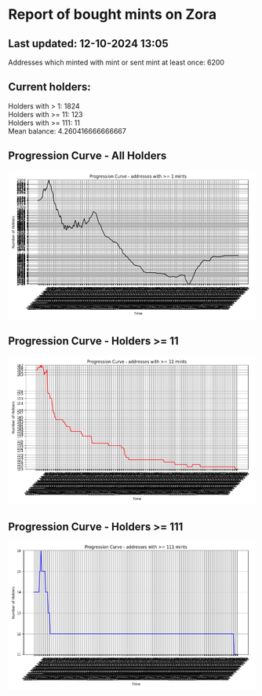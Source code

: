 # Report of bought mints on Zora
## Last updated: 12-10-2024 13:05
Addresses which minted with mint or sent mint at least once: 6200

## Current holders:
Holders with > 1: 1824  
Holders with >= 11: 123  
Holders with >= 111: 11  
Mean balance: 4.260416666666667  

## Progression Curve - All Holders
![addresses with >= 1 mint](progression_curve_all.png)
## Progression Curve - Holders >= 11
![addresses with >= 11 mints](progression_curve_gt_11.png)
## Progression Curve - Holders >= 111
![addresses with >= 111 mints](progression_curve_gt_111.png)
